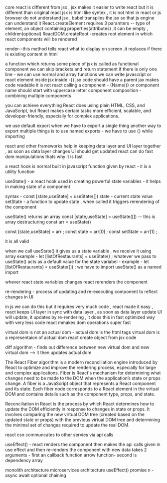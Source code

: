 core react is different from jsx , jsx makes it easier to write react but it is different than original react
jsx is html like syntex , it is not html in react or js
browser do not understand jsx , babel transpiles the jsx so that js engine can understand it
React.createElement requires 3 paramters -- type of element, an object containing properties(attributes) ,it can be empty , children(optional)
ReactDOM.createRoot -creates root element in which react components will be rendered

render--this method tells react what to display on screen ,it replaces if there is existing content in html

a function which returns some piece of jsx is called as functional component
we can skip brackets and return statement if there is only one line - we can use normal and array functions
we can write javascript or react element inside jsx inside -{}
jsx code should have a parent
jax makes code readable it is not react
calling a component - {Name()} <Name/> or <Name></Name>
component name should start with uppercase letter
component composition -combining multiple components

you can achieve everything React does using plain HTML, CSS, and JavaScript, but React makes certain tasks more efficient, scalable, and developer-friendly, especially for complex applications.

we use default export when we have to export a single thing
another way to export multiple things is to use named exports - we have to use {} while importing

react and other frameworks help in keeping data layer and UI layer together , as soon as data layer changes UI should get updated
react can do fast dom manipulations thats why it is fast

a react hook is normal built in javascript function given by react - it is a utility function

useState() - a react hook used in creating powerful state variables - it helps in making state of a component

syntax - const [state,useState] = useState([])
state - current state value
setState - a function to update state , when called it triggers rerendering of the component

useState() returns an array
const [state,useState] = useState([]) -- this is array destructuring
const arr = useState()

const [state,useState] = arr ;
const state = arr[0] ;
const setState = arr[1] ;

it is all valid

when we call useState() it gives us a state variable , we receive it using array
example - let [listOfRestaurants] = useState() ;
whatever we pass to useState() acts as a default value for the state variabel - example - let [listOfRestaurants] = useState([]) ;
we have to import useState() as a named import

whever react state variables changes react rerenders the component

re-rendering - process of updating and re-executing component to reflect changes in UI

in js we can do this but it requires very much code , react made it easy , react keeps UI layer in sync with data layer , as soon as data layer update UI will update, it updates by re-rendering , it does this in fast optimized way with very less code
react mmakes dom operations super fast

virtual dom is not an actual dom - actual dom is the html tags
virtual dom is a representaion of actual dom
react create object from jsx code

diff algorithm - finds out difference between new virtual dom and new virtual dom --> it then updates actual dom

The React Fiber algorithm is a modern reconciliation engine introduced by React to optimize and improve the rendering process, especially for large and complex applications.
Fiber is React's mechanism for determining what changes need to be made to the DOM when the application’s state or props change.
A fiber is a JavaScript object that represents a React component and its state.
Each fiber node corresponds to a React element in the virtual DOM and contains details such as the component type, props, and state.

Reconciliation in React is the process by which React determines how to update the DOM efficiently in response to changes in state or props. It involves comparing the new virtual DOM tree (created based on the updated state or props) with the previous virtual DOM tree and determining the minimal set of changes required to update the real DOM.

react csn communcates to other servies via api calls

useEffect() - react renders the component then makes the api calls given in use effect and then re-renders the component with new data
takes 2 arguments - first an callback function arrow function- second is dependency array

monolith architecture
microservices architecture
useEffect()
promise n - async await
optional chaining
